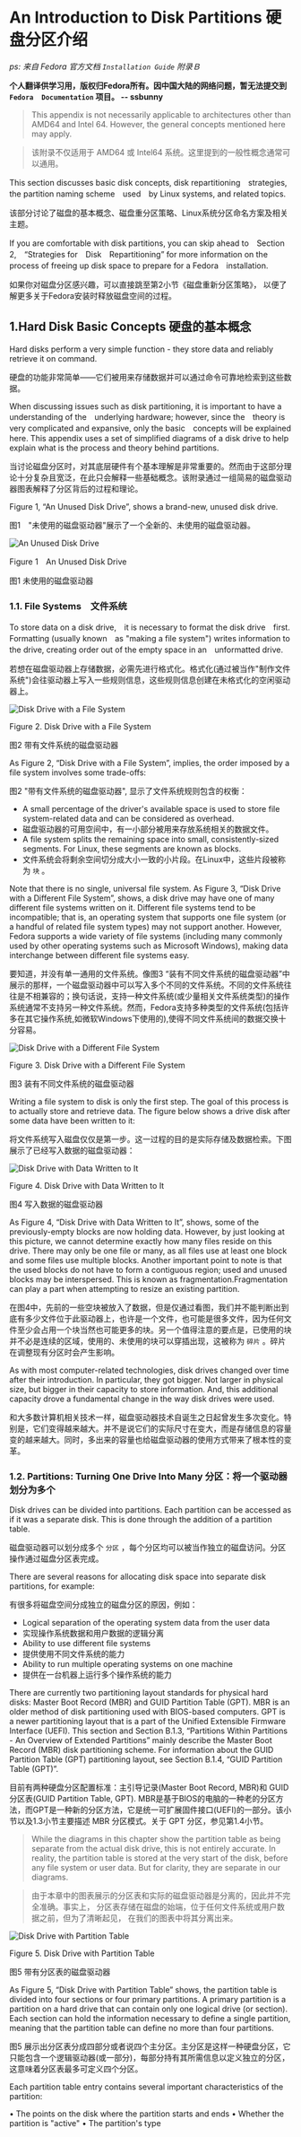 # An Introduction to Disk Partitions 硬盘分区介绍

*ps: 来自 Fedora 官方文档 `Installation Guide` 附录Ｂ*

**个人翻译供学习用，版权归Fedora所有。因中国大陆的网络问题，暂无法提交到 `Fedora  Documentation` 项目。 -- ssbunny**

> This appendix is not necessarily applicable to architectures other than AMD64 and Intel 64. However, the general concepts mentioned here may apply.

> 该附录不仅适用于 AMD64 或 Intel64 系统。这里提到的一般性概念通常可以通用。

This section discusses basic disk concepts,
disk repartitioning　strategies,
the partition naming scheme　used　by Linux systems, and related topics.

该部分讨论了磁盘的基本概念、磁盘重分区策略、Linux系统分区命名方案及相关主题。

If you are comfortable with disk partitions,
you can skip ahead to　Section 2,　“Strategies for　Disk　Repartitioning” for more information on the process of freeing up disk space to prepare for a Fedora　installation.

如果你对磁盘分区感兴趣，可以直接跳至第2小节《磁盘重新分区策略》，
以便了解更多关于Fedora安装时释放磁盘空间的过程。

## 1.Hard Disk Basic Concepts 硬盘的基本概念

Hard disks perform a very simple function - they store data and reliably retrieve it on command.

硬盘的功能非常简单——它们被用来存储数据并可以通过命令可靠地检索到这些数据。

When discussing issues such as disk partitioning, 
it is important to have a understanding of the　underlying hardware;
however, since the　theory is very complicated and expansive,
only the basic　concepts will be explained here.
This appendix uses a set of simplified diagrams of a disk drive to help explain what is the process and theory behind partitions.

当讨论磁盘分区时，对其底层硬件有个基本理解是非常重要的。然而由于这部分理论十分复杂且宽泛，在此只会解释一些基础概念。该附录通过一组简易的磁盘驱动器图表解释了分区背后的过程和理论。

Figure 1, “An Unused Disk Drive”, shows a brand-new, unused disk drive.

图1　"未使用的磁盘驱动器"展示了一个全新的、未使用的磁盘驱动器。

![An Unused Disk Drive](img/disk_partition_1.png)

Figure 1　An Unused Disk Drive

图1 未使用的磁盘驱动器


### 1.1. File Systems　文件系统

To store data on a disk drive,　it is necessary to format the disk drive　first. Formatting (usually known　as "making a file system") writes information to the drive, creating order out of the empty space in an　unformatted drive.

若想在磁盘驱动器上存储数据，必需先进行格式化。格式化(通过被当作"制作文件系统")会往驱动器上写入一些规则信息，这些规则信息创建在未格式化的空闲驱动器上。

![Disk Drive with a File System](img/disk_partition_2.png)

Figure 2. Disk Drive with a File System

图2 带有文件系统的磁盘驱动器

As Figure 2, “Disk Drive with a File System”, implies, the order imposed by a file system involves some trade-offs:

图2 "带有文件系统的磁盘驱动器", 显示了文件系统规则包含的权衡：

* A small percentage of the driver's available space is used to store file system-related data and can be considered as overhead.
* 磁盘驱动器的可用空间中，有一小部分被用来存放系统相关的数据文件。
* A file system splits the remaining space into small, consistently-sized segments. For Linux, these segments are known as blocks.	
* 文件系统会将剩余空间切分成大小一致的小片段。在Linux中，这些片段被称为 `块` 。

Note that there is no single, universal file system. As Figure 3, “Disk Drive with a Different File System”, shows, a disk drive may have one of many different file systems written on it. Different
file systems tend to be incompatible; that is, an operating system that supports one file system (or a handful of related file system types) may not support another. However, Fedora supports a wide
variety of file systems (including many commonly used by other operating systems such as Microsoft Windows), making data interchange between different file systems easy.

要知道，并没有单一通用的文件系统。像图3 “装有不同文件系统的磁盘驱动器”中展示的那样，一个磁盘驱动器中可以写入多个不同的文件系统。不同的文件系统往往是不相兼容的；换句话说，支持一种文件系统(或少量相关文件系统类型)的操作系统通常不支持另一种文件系统。然而，Fedora支持多种类型的文件系统(包括许多在其它操作系统,如微软Windows下使用的),使得不同文件系统间的数据交换十分容易。

![Disk Drive with a Different File System](img/disk_partition_3.png)

Figure 3. Disk Drive with a Different File System

图3 装有不同文件系统的磁盘驱动器

Writing a file system to disk is only the first step. The goal of this process is to actually store and retrieve data. The figure below shows a drive disk after some data have been written to it:

将文件系统写入磁盘仅仅是第一步。这一过程的目的是实际存储及数据检索。下图展示了已经写入数据的磁盘驱动器：

![Disk Drive with Data Written to It](img/disk_partition_4.png)

Figure 4. Disk Drive with Data Written to It

图4 写入数据的磁盘驱动器

As Figure 4, “Disk Drive with Data Written to It”, shows, some of the previously-empty blocks are now holding data. However, by just looking at this picture, we cannot determine exactly how many files
reside on this drive. There may only be one file or many, as all files use at least one block and some files use multiple blocks. Another important point to note is that the used blocks do not have to form a contiguous region; used and unused blocks may be interspersed. This is known as fragmentation.Fragmentation can play a part when attempting to resize an existing partition.

在图4中，先前的一些空块被放入了数据，但是仅通过看图，我们并不能判断出到底有多少文件位于此驱动器上，也许是一个文件，也可能是很多文件，因为任何文件至少会占用一个块当然也可能更多的块。另一个值得注意的要点是，已使用的块并不必是连续的区域，使用的、未使用的块可以穿插出现，这被称为 `碎片` 。碎片在调整现有分区时会产生影响。

As with most computer-related technologies, disk drives changed over time after their introduction. In particular, they got bigger. Not larger in physical size, but bigger in their capacity to store information. And, this additional capacity drove a fundamental change in the way disk drives were used.

和大多数计算机相关技术一样，磁盘驱动器技术自诞生之日起曾发生多次变化。特别是，它们变得越来越大。并不是说它们的实际尺寸在变大，而是存储信息的容量变的越来越大。同时，多出来的容量也给磁盘驱动器的使用方式带来了根本性的变革。

### 1.2. Partitions: Turning One Drive Into Many 分区：将一个驱动器划分为多个

Disk drives can be divided into partitions. Each partition can be accessed as if it was a separate disk. This is done through the addition of a partition table.

磁盘驱动器可以划分成多个 `分区` ，每个分区均可以被当作独立的磁盘访问。分区操作通过磁盘分区表完成。

There are several reasons for allocating disk space into separate disk partitions, for example:

有很多将磁盘空间分成独立的磁盘分区的原因，例如：

* Logical separation of the operating system data from the user data
* 实现操作系统数据和用户数据的逻辑分离
* Ability to use different file systems
* 提供使用不同文件系统的能力
* Ability to run multiple operating systems on one machine
* 提供在一台机器上运行多个操作系统的能力

There are currently two partitioning layout standards for physical hard disks: Master Boot Record (MBR) and GUID Partition Table (GPT). MBR is an older method of disk partitioning used with BIOS-based computers. GPT is a newer partitioning layout that is a part of the Unified Extensible Firmware Interface (UEFI). This section and Section B.1.3, “Partitions Within Partitions - An Overview of Extended Partitions” mainly describe the Master Boot Record (MBR) disk partitioning scheme. For information about the GUID Partition Table (GPT) partitioning layout, see Section B.1.4, “GUID Partition Table (GPT)”.

目前有两种硬盘分区配置标准：主引导记录(Master Boot Record, MBR)和 GUID 分区表(GUID Partition Table, GPT). MBR是基于BIOS的电脑的一种老的分区方法，而GPT是一种新的分区方法，它是统一可扩展固件接口(UEFI)的一部分。该小节以及1.3小节主要描述 MBR 分区模式。关于 GPT 分区，参见第1.4小节。

> While the diagrams in this chapter show the partition table as being
> separate from the actual disk drive, this is not entirely accurate.
> In reality, the partition table is stored at the very start of the disk,
> before any file system or user data. But for clarity,
> they are separate in our diagrams.

> 由于本章中的图表展示的分区表和实际的磁盘驱动器是分离的，因此并不完全准确。事实上，
> 分区表存储在磁盘的始端，位于任何文件系统或用户数据之前，但为了清晰起见，
> 在我们的图表中将其分离出来。

![Disk Drive with Partition Table](img/disk_partition_5.png)

Figure 5. Disk Drive with Partition Table

图5 带有分区表的磁盘驱动器

As Figure 5, “Disk Drive with Partition Table” shows, the partition table is divided into four sections or four primary partitions. A primary partition is a partition on a hard drive that can contain only one logical drive (or section). Each section can hold the information necessary to define a single partition, meaning that the partition table can define no more than four partitions.

图5 展示出分区表分成四部分或者说四个主分区。主分区是这样一种硬盘分区，它只能包含一个逻辑驱动器(或一部分)，每部分持有其所需信息以定义独立的分区，这意味着分区表最多可定义四个分区。

Each partition table entry contains several important characteristics of the partition:




• The points on the disk where the partition starts and ends
• Whether the partition is "active"
• The partition's type








